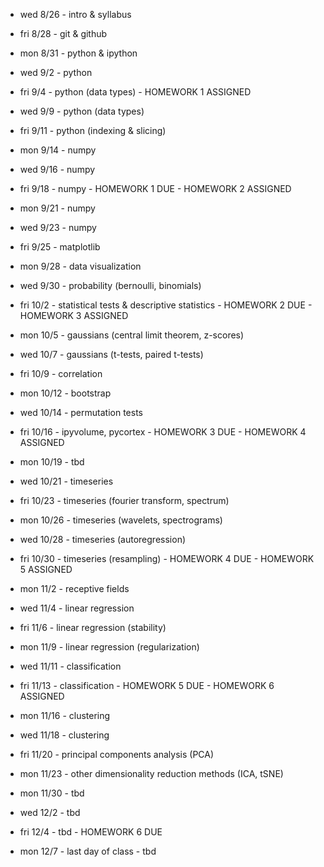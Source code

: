 * wed 8/26  - intro & syllabus
* fri 8/28  - git & github

* mon 8/31  - python & ipython
* wed 9/2   - python
* fri 9/4   - python (data types) - HOMEWORK 1 ASSIGNED

* wed 9/9   - python (data types)
* fri 9/11  - python (indexing & slicing)

* mon 9/14  - numpy
* wed 9/16  - numpy
* fri 9/18  - numpy - HOMEWORK 1 DUE - HOMEWORK 2 ASSIGNED

* mon 9/21  - numpy
* wed 9/23  - numpy
* fri 9/25  - matplotlib

* mon 9/28  - data visualization
* wed 9/30  - probability (bernoulli, binomials)
* fri 10/2  - statistical tests & descriptive statistics - HOMEWORK 2 DUE - HOMEWORK 3 ASSIGNED

* mon 10/5  - gaussians (central limit theorem, z-scores)
* wed 10/7  - gaussians (t-tests, paired t-tests)
* fri 10/9  - correlation

* mon 10/12 - bootstrap
* wed 10/14 - permutation tests
* fri 10/16 - ipyvolume, pycortex - HOMEWORK 3 DUE - HOMEWORK 4 ASSIGNED

* mon 10/19 - tbd
* wed 10/21 - timeseries 
* fri 10/23 - timeseries (fourier transform, spectrum)

* mon 10/26 - timeseries (wavelets, spectrograms)
* wed 10/28 - timeseries (autoregression)
* fri 10/30 - timeseries (resampling) - HOMEWORK 4 DUE - HOMEWORK 5 ASSIGNED

* mon 11/2  - receptive fields
* wed 11/4  - linear regression
* fri 11/6  - linear regression (stability)

* mon 11/9  - linear regression (regularization)
* wed 11/11 - classification
* fri 11/13 - classification - HOMEWORK 5 DUE - HOMEWORK 6 ASSIGNED

* mon 11/16 - clustering
* wed 11/18 - clustering
* fri 11/20 - principal components analysis (PCA)

* mon 11/23 - other dimensionality reduction methods (ICA, tSNE)

* mon 11/30 - tbd
* wed 12/2  - tbd
* fri 12/4  - tbd - HOMEWORK 6 DUE

* mon 12/7  - last day of class - tbd
